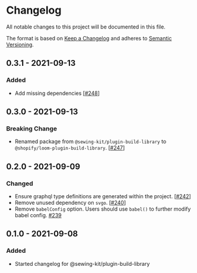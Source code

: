 # Changelog

All notable changes to this project will be documented in this file.

The format is based on [Keep a Changelog](http://keepachangelog.com/en/1.0.0/)
and adheres to [Semantic Versioning](http://semver.org/spec/v2.0.0.html).

<!-- ## Unreleased -->

## 0.3.1 - 2021-09-13

### Added

- Add missing dependencies [[#248](https://github.com/Shopify/loom/pull/248)]

## 0.3.0 - 2021-09-13

### Breaking Change

- Renamed package from `@sewing-kit/plugin-build-library` to `@shopify/loom-plugin-build-library`. [[#247](https://github.com/Shopify/loom/pull/247)]

## 0.2.0 - 2021-09-09

### Changed

- Ensure graphql type definitions are generated within the project. [[#242](https://github.com/Shopify/loom/pull/242)]
- Remove unused dependency on `svgo`. [[#240](https://github.com/Shopify/loom/pull/240)]
- Remove `babelConfig` option. Users should use `babel()` to further modify babel config. [#239](https://github.com/Shopify/loom/pull/239)

## 0.1.0 - 2021-09-08

### Added

- Started changelog for @sewing-kit/plugin-build-library
